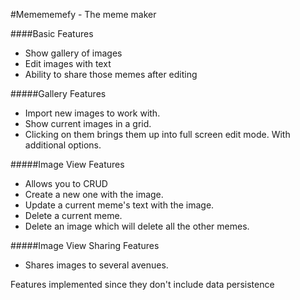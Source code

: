#Memememefy - The meme maker

####Basic Features

* Show gallery of images
* Edit images with text
* Ability to share those memes after editing


#####Gallery Features
* Import new images to work with.
* Show current images in a grid.
* Clicking on them brings them up into full screen edit mode. With additional options.

#####Image View Features
* Allows you to CRUD
* Create a new one with the image.
* Update a current meme's text with the image.
* Delete a current meme.
* Delete an image which will delete all the other memes.

#####Image View Sharing Features
* Shares images to several avenues.


Features implemented since they don't include data persistence